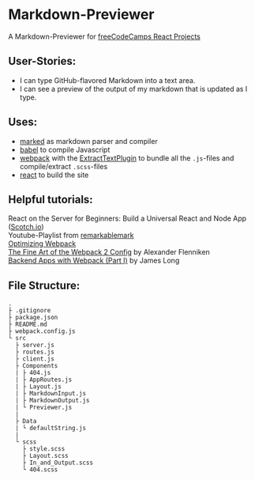 # Markdown-Previewer
 A Markdown-Previewer for [freeCodeCamps React Projects](https://www.freecodecamp.com/challenges/build-a-markdown-previewer)  

## User-Stories:
- I can type GitHub-flavored Markdown into a text area.
- I can see a preview of the output of my markdown that is updated as I type.

## Uses:
- [marked](https://github.com/chjj/marked) as markdown parser and compiler
- [babel](https://babeljs.io/) to compile Javascript
- [webpack](https://webpack.js.org/) with the [ExtractTextPlugin](https://github.com/webpack-contrib/extract-text-webpack-plugin#api) to bundle all the `.js`-files and compile/extract `.scss`-files
- [react](https://facebook.github.io/react/) to build the site

## Helpful tutorials:  
React on the Server for Beginners: Build a Universal React and Node App ([Scotch.io](https://scotch.io/tutorials/react-on-the-server-for-beginners-build-a-universal-react-and-node-app))  
Youtube-Playlist from [remarkablemark](https://www.youtube.com/playlist?list=PLVgOtoUBG2md5HxaABCcnfstF88CPzUeD)  
[Optimizing Webpack](http://survivejs.com/webpack/optimizing-build/minifying/)  
[The Fine Art of the Webpack 2 Config](https://blog.flennik.com/the-fine-art-of-the-webpack-2-config-dc4d19d7f172#.fubeswh5v) by Alexander Flenniken  
[Backend Apps with Webpack (Part I)](http://jlongster.com/Backend-Apps-with-Webpack--Part-I) by James Long 

## File Structure:
```
.
├ .gitignore
├ package.json
├ README.md
├ webpack.config.js
└ src
  ├ server.js
  ├ routes.js
  ├ client.js
  ├ Components
  | ├ 404.js
  | ├ AppRoutes.js
  | ├ Layout.js
  | ├ MarkdownInput.js
  | ├ MarkdownOutput.js
  | └ Previewer.js
  |
  ├ Data
  | └ defaultString.js
  |
  └ scss
    ├ style.scss
    ├ Layout.scss
    ├ In_and_Output.scss
    └ 404.scss
```